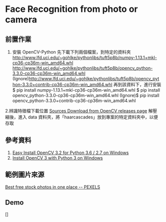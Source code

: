 # Face Recognition from photo or camera

## 前置作業
1. 安裝 OpenCV-Python
先下載下列兩個檔案，到特定的資料夾
http://www.lfd.uci.edu/~gohlke/pythonlibs/tuft5p8b/numpy-1.13.1+mkl-cp36-cp36m-win_amd64.whl
http://www.lfd.uci.edu/~gohlke/pythonlibs/tuft5p8b/opencv_python-3.3.0-cp36-cp36m-win_amd64.whl
(Ignore)http://www.lfd.uci.edu/~gohlke/pythonlibs/tuft5p8b/opencv_python-3.3.0+contrib-cp36-cp36m-win_amd64.whl
再到該資料下，進行安裝
$ pip install numpy-1.13.1+mkl-cp36-cp36m-win_amd64.whl
$ pip install opencv_python-3.3.0-cp36-cp36m-win_amd64.whl
(Ignore)$ pip install opencv_python-3.3.0+contrib-cp36-cp36m-win_amd64.whl

2.辨識特徵檔下載位置
[Sources Download from OpenCV releases page](http://opencv.org/releases.html "Sources Download from OpenCV releases page")
解壓縮後，進入 data 資料夾，將「haarcascades」放到專案的特定資料夾中，以便存取

## 參考資料
1. [Easy Install OpenCV 3.2 for Python 3.6 / 2.7 on Windows](https://www.scivision.co/install-opencv-python-windows/ "Easy Install OpenCV 3.2 for Python 3.6 / 2.7 on Windows")
2. [Install OpenCV 3 with Python 3 on Windows](https://www.solarianprogrammer.com/2016/09/17/install-opencv-3-with-python-3-on-windows/ "Install OpenCV 3 with Python 3 on Windows")

## 範例圖片來源
[Best free stock photos in one place -- PEXELS](https://www.pexels.com/ "Best free stock photos in one place -- PEXELS")

## Demo
[]
